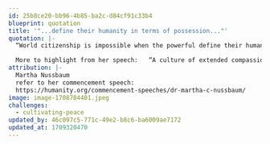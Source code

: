 ```yaml
---
id: 25b8ce20-bb96-4b85-ba2c-d84cf91c33b4
blueprint: quotation
title: '"...define their humanity in terms of possession..."'
quotation: |-
  “World citizenship is impossible when the powerful define their humanity in terms of possession, rather than the goods of the soul.”

  More to highlight from her speech:   “A culture of extended compassion…”  “To decode the suffering of another…for lives both near and far.”
attribution: |-
  Martha Nussbaum
  refer to her commencement speech:
  https://humanity.org/commencement-speeches/dr-martha-c-nussbaum/
image: image-1708784401.jpeg
challenges:
  - cultivating-peace
updated_by: 46c097c5-771c-49e2-b8c6-ba6009ae7172
updated_at: 1709320470
---
```

